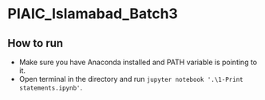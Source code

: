 # PIAIC_Islamabad_Batch3

## How to run

- Make sure you have Anaconda installed and PATH variable is pointing to it.
- Open terminal in the directory and run `jupyter notebook '.\1-Print statements.ipynb'`.